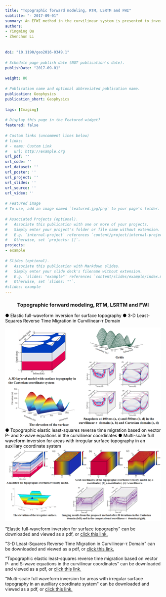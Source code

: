 ```yaml
---
title: "Topographic forward modeling, RTM, LSRTM and FWI"
subtitle: "- 2017-09-01"
summary: An EFWI method in the curvilinear system is presented to invert velocities for areas with surface topography. This method meshes the regions near the surface topography into body-fitted grids, and areas off surface regions into rectangular grids. 
authors:
- Yingming Qu
- Zhenchun Li


doi: "10.1190/geo2016-0349.1"

# Schedule page publish date (NOT publication's date).
publishDate: "2017-09-01"

weight: 80

# Publication name and optional abbreviated publication name.
publication: Geophysics
publication_short: Geophysics 

tags: [Imaging]

# Display this page in the Featured widget?
featured: false

# Custom links (uncomment lines below)
# links:
# - name: Custom Link
#   url: http://example.org
url_pdf: ''
url_code: ''
url_dataset: ''
url_poster: ''
url_project: ''
url_slides: ''
url_source: ''
url_video: ''

# Featured image
# To use, add an image named `featured.jpg/png` to your page's folder. 

# Associated Projects (optional).
#   Associate this publication with one or more of your projects.
#   Simply enter your project's folder or file name without extension.
#   E.g. `internal-project` references `content/project/internal-project/index.md`.
#   Otherwise, set `projects: []`.
projects:
- example

# Slides (optional).
#   Associate this publication with Markdown slides.
#   Simply enter your slide deck's filename without extension.
#   E.g. `slides: "example"` references `content/slides/example/index.md`.
#   Otherwise, set `slides: ""`.
#slides: example
---
```


### <center>Topographic forward modeling, RTM, LSRTM and FWI<center>

 <font color=black> ● Elastic full-waveform inversion for surface topography</font>
 <font color=black> ● 3-D Least-Squares Reverse Time Migration in Curvilinear-τ Domain</font>

<div style="text-align: center;">
  <img src="./Topographic forward modeling, RTM, LSRTM and FWI.assets/image1.png" alt="Image Alt Text" style="max-width: 100%; height: auto;">
</div>
<font color=black> ● Topographic elastic least-squares reverse time migration based on vector P- and S-wave equations in the curvilinear coordinates</font>
<font color=black> ● Multi-scale full waveform inversion for areas with irregular surface topography in an auxiliary coordinate system</font>

<div style="text-align: center;">
  <img src="./Topographic forward modeling, RTM, LSRTM and FWI.assets/image2.png" alt="Image Alt Text" style="max-width: 100%; height: auto;">
</div>




"Elastic full-waveform inversion for surface topography" can be downloaded and viewed as a pdf, or [click this link.](https://library.seg.org/doi/10.1190/geo2016-0349.1)

"3-D Least-Squares Reverse Time Migration in Curvilinear-τ Domain" can be downloaded and viewed as a pdf, or [click this link.](https://ieeexplore.ieee.org/document/9611042)

"Topographic elastic least-squares reverse time migration based on vector P- and S-wave equations in the curvilinear coordinates" can be downloaded and viewed as a pdf, or [click this link.](https://onlinelibrary.wiley.com/doi/10.1111/1365-2478.12775)

"Multi-scale full waveform inversion for areas with irregular surface topography in an auxiliary coordinate system" can be downloaded and viewed as a pdf, or [click this link.](https://www.tandfonline.com/doi/full/10.1071/EG16037?scroll=top&needAccess=true)